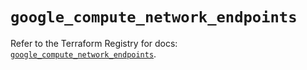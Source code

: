 # `google_compute_network_endpoints`

Refer to the Terraform Registry for docs: [`google_compute_network_endpoints`](https://registry.terraform.io/providers/hashicorp/google/6.41.0/docs/resources/compute_network_endpoints).
